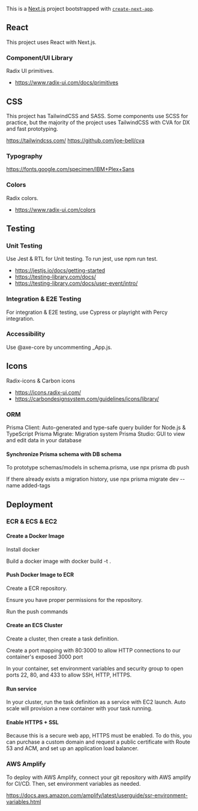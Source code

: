 This is a [Next.js](https://nextjs.org/) project bootstrapped with [`create-next-app`](https://github.com/vercel/next.js/tree/canary/packages/create-next-app).

## React

This project uses React with Next.js.

### Component/UI Library

Radix UI primitives.

- https://www.radix-ui.com/docs/primitives

## CSS

This project has TailwindCSS and SASS. Some components use SCSS for practice, but the majority of the project uses TailwindCSS with CVA for DX and fast prototyping.

https://tailwindcss.com/
https://github.com/joe-bell/cva

### Typography

https://fonts.google.com/specimen/IBM+Plex+Sans

### Colors

Radix colors.

- https://www.radix-ui.com/colors

## Testing

### Unit Testing

Use Jest & RTL for Unit testing.
To run jest, use npm run test.

- https://jestjs.io/docs/getting-started
- https://testing-library.com/docs/
- https://testing-library.com/docs/user-event/intro/

### Integration & E2E Testing

For integration & E2E testing, use Cypress or playright with Percy integration.

### Accessibility

Use @axe-core by uncommenting \_App.js.

## Icons

Radix-icons & Carbon icons

- https://icons.radix-ui.com/
- https://carbondesignsystem.com/guidelines/icons/library/

### ORM

Prisma Client: Auto-generated and type-safe query builder for Node.js & TypeScript
Prisma Migrate: Migration system
Prisma Studio: GUI to view and edit data in your database

#### Synchronize Prisma schema with DB schema

To prototype schemas/models in schema.prisma, use npx prisma db push

If there already exists a migration history, use npx prisma migrate dev --name added-tags

## Deployment

### ECR & ECS & EC2

#### Create a Docker Image

Install docker

Build a docker image with docker build -t <imagename> .

#### Push Docker Image to ECR

Create a ECR repository.

Ensure you have proper permissions for the repository.

Run the push commands

#### Create an ECS Cluster

Create a cluster, then create a task definition.

Create a port mapping with 80:3000 to allow HTTP connections to our container's exposed 3000 port

In your container, set environment variables and security group to open ports 22, 80, and 433 to allow SSH, HTTP, HTTPS.

#### Run service

In your cluster, run the task definition as a service with EC2 launch. Auto scale will provision a new container with your task running.

#### Enable HTTPS + SSL

Because this is a secure web app, HTTPS must be enabled. To do this, you can purchase a custom domain and request a public certificate with Route 53 and ACM, and set up an application load balancer.

### AWS Amplify

To deploy with AWS Amplify, connect your git repository with AWS amplify for CI/CD. Then, set environment variables as needed.

https://docs.aws.amazon.com/amplify/latest/userguide/ssr-environment-variables.html
